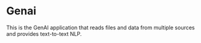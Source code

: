 # Genai
This is the GenAI application that reads files and data from multiple sources and provides text-to-text NLP.

